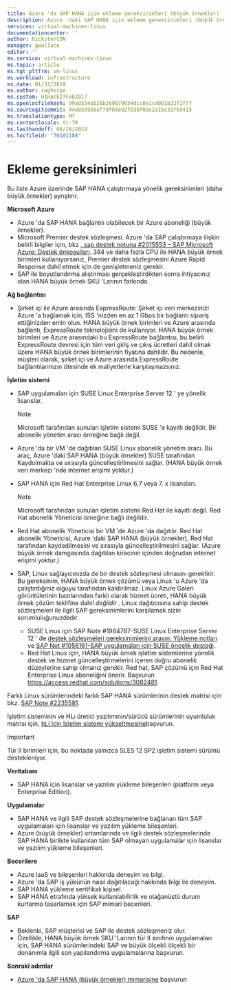 ```yaml
---
title: Azure 'da SAP HANA için ekleme gereksinimleri (büyük örnekler) | Microsoft Docs
description: Azure 'daki SAP HANA için ekleme gereksinimleri (büyük örnekler).
services: virtual-machines-linux
documentationcenter: ''
author: RicksterCDN
manager: gwallace
editor: ''
ms.service: virtual-machines-linux
ms.topic: article
ms.tgt_pltfrm: vm-linux
ms.workload: infrastructure
ms.date: 01/31/2019
ms.author: saghorpa
ms.custom: H1Hack27Feb2017
ms.openlocfilehash: 99ad334a526b269879034dcc0e1cd0b1b22f1f7f
ms.sourcegitcommit: 44e85b95baf7dfb9e92fb38f03c2a1bc31765415
ms.translationtype: MT
ms.contentlocale: tr-TR
ms.lasthandoff: 08/28/2019
ms.locfileid: "70101188"
---
```

# <a name="onboarding-requirements"></a>Ekleme gereksinimleri

Bu liste Azure üzerinde SAP HANA çalıştırmaya yönelik gereksinimleri (daha büyük örnekler) ayrıştırır.

**Microsoft Azure**

- Azure 'da SAP HANA bağlantılı olabilecek bir Azure aboneliği (büyük örnekler).
- Microsoft Premier destek sözleşmesi. Azure 'da SAP çalıştırmaya ilişkin belirli bilgiler için, bkz [. sap destek notuna #2015553 – SAP Microsoft Azure: Destek önkoşulları](https://launchpad.support.sap.com/#/notes/2015553). 384 ve daha fazla CPU ile HANA büyük örnek birimleri kullanıyorsanız, Premier destek sözleşmesini Azure Rapid Response dahil etmek için de genişletmeniz gerekir.
- SAP ile boyutlandırma alıştırması gerçekleştirdikten sonra ihtiyacınız olan HANA büyük örnek SKU 'Larının farkında.

**Ağ bağlantısı**

- Şirket içi ile Azure arasında ExpressRoute: Şirket içi veri merkezinizi Azure 'a bağlamak için, ISS 'nizden en az 1 Gbps bir bağlantı sipariş ettiğinizden emin olun. HANA büyük örnek birimleri ve Azure arasında bağlantı, ExpressRoute teknolojisini de kullanıyor. HANA büyük örnek birimleri ve Azure arasındaki bu ExpressRoute bağlantısı, bu belirli ExpressRoute devresi için tüm veri giriş ve çıkış ücretleri dahil olmak üzere HANA büyük örnek birimlerinin fiyatına dahildir. Bu nedenle, müşteri olarak, şirket içi ve Azure arasında ExpressRoute bağlantılarınızın ötesinde ek maliyetlerle karşılaşmazsınız.

**İşletim sistemi**

- SAP uygulamaları için SUSE Linux Enterprise Server 12 ' ye yönelik lisanslar.

   > [!NOTE] 
   > Microsoft tarafından sunulan işletim sistemi SUSE 'e kayıtlı değildir. Bir abonelik yönetim aracı örneğine bağlı değil.

- Azure 'da bir VM 'de dağıtılan SUSE Linux abonelik yönetim aracı. Bu araç, Azure 'daki SAP HANA (büyük örnekler) SUSE tarafından Kaydolmakta ve sırasıyla güncelleştirilmesini sağlar. (HANA büyük örnek veri merkezi 'nde internet erişimi yoktur.) 
- SAP HANA için Red Hat Enterprise Linux 6,7 veya 7. x lisansları.

   > [!NOTE]
   > Microsoft tarafından sunulan işletim sistemi Red Hat ile kayıtlı değil. Red Hat abonelik Yöneticisi örneğine bağlı değildir.

- Red Hat abonelik Yöneticisi bir VM 'de Azure 'da dağıtılır. Red Hat abonelik Yöneticisi, Azure 'daki SAP HANA (büyük örnekler), Red Hat tarafından kaydedilmesini ve sırasıyla güncelleştirilmesini sağlar. (Azure büyük örnek damgasında dağıtılan kiracının içinden doğrudan internet erişimi yoktur.)
- SAP, Linux sağlayıcınızda de bir destek sözleşmesi olmasını gerektirir. Bu gereksinim, HANA büyük örnek çözümü veya Linux 'u Azure 'da çalıştırdığınız olguyu tarafından kaldırılmaz. Linux Azure Galeri görüntülerinin bazılarından farklı olarak hizmet ücreti, HANA büyük örnek çözüm teklifine dahil *değildir* . Linux dağıtıcısına sahip destek sözleşmeleri ile ilgili SAP gereksinimlerini karşılamak sizin sorumluluğunuzdadır. 
   - SUSE Linux için SAP Note #1984787-SUSE Linux Enterprise Server 12 ' de [destek sözleşmeleri gereksinimlerini arayın: Yükleme notları](https://launchpad.support.sap.com/#/notes/1984787) ve [SAP Not #1056161-SAP uygulamaları için SUSE öncelik desteği](https://launchpad.support.sap.com/#/notes/1056161).
   - Red Hat Linux için, HANA büyük örnek işletim sistemlerine yönelik destek ve hizmet güncelleştirmelerini içeren doğru abonelik düzeylerine sahip olmanız gerekir. Red hat, SAP çözümü için Red Hat Enterprise Linux aboneliğini önerir. Başvurun https://access.redhat.com/solutions/3082481. 

Farklı Linux sürümlerindeki farklı SAP HANA sürümlerinin destek matrisi için bkz. [SAP Note #2235581](https://launchpad.support.sap.com/#/notes/2235581).

İşletim sisteminin ve HLı üretici yazılımının/sürücü sürümlerinin uyumluluk matrisi için, [hLi Için Işletim sistemi yükseltmesine](os-upgrade-hana-large-instance.md)başvurun.


> [!IMPORTANT] 
> Tür II birimleri için, bu noktada yalnızca SLES 12 SP2 işletim sistemi sürümü destekleniyor. 


**Veritabanı**

- SAP HANA için lisanslar ve yazılım yükleme bileşenleri (platform veya Enterprise Edition).

**Uygulamalar**

- SAP HANA ve ilgili SAP destek sözleşmelerine bağlanan tüm SAP uygulamaları için lisanslar ve yazılım yükleme bileşenleri.
- Azure (büyük örnekler) ortamlarında ve ilgili destek sözleşmelerinde SAP HANA birlikte kullanılan tüm SAP olmayan uygulamalar için lisanslar ve yazılım yükleme bileşenleri.

**Becerilere**

- Azure IaaS ve bileşenleri hakkında deneyim ve bilgi.
- Azure 'da SAP iş yükünün nasıl dağıtılacağı hakkında bilgi ile deneyim.
- SAP HANA yükleme sertifikalı kişisel.
- SAP HANA etrafında yüksek kullanılabilirlik ve olağanüstü durum kurtarma tasarlamak için SAP mimari becerileri.

**SAP**

- Beklenki, SAP müşterisi ve SAP ile destek sözleşmeniz olur.
- Özellikle, HANA büyük örnek SKU 'Larının tür II sınıfının uygulamaları için, SAP HANA sürümlerindeki SAP ve büyük ölçekli ölçekli bir donanımla ilgili son yapılandırma uygulamalarına başvurun.

**Sonraki adımlar**
- [Azure 'da SAP HANA (büyük örnekler) mimarisine](hana-architecture.md) başvurun